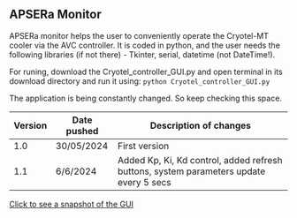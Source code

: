## APSERa Monitor

APSERa monitor helps the user to conveniently operate the Cryotel-MT cooler via the AVC controller. It is coded in python, and the user needs the following libraries (if not there) - Tkinter, serial, datetime (not DateTime!). 
                                                                                                                                                                       
For runing, download the Cryotel_controller_GUI.py and open terminal in its download directory and run it using: 
``` python Cryotel_controller_GUI.py  ```  

The application is being constantly changed. So keep checking this space.

| Version | Date pushed | Description of changes |
| ------------- | ------------- | ------------- |
| 1.0  | 30/05/2024  | First version ||
| 1.1  | 6/6/2024    | Added Kp, Ki, Kd control, added refresh buttons, system parameters update every 5 secs|

[Click to see a snapshot of the GUI](https://drive.google.com/file/d/14wq_YiJAlVFyHBZ66mr9HYUCS9MosfDL/view?usp=drive_link)
